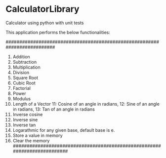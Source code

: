 # CalculatorLibrary
Calculator using python with unit tests


This application performs the below functionalities:

##########################################################################
1.  Addition
2.  Subtraction
3.  Multiplication
4.  Division
5.  Square Root
6.  Cubic Root
7.  Factorial
8.  Power
9.  Modulus
10. Length of a Vector
11: Cosine of an angle in radians,
12: Sine of an angle in radians,
13: Tan of an angle in radians
14. Inverse cosine
15. Inverse sine
16. Inverse tan
17. Logarathmic for any given base, default base is e.
18. Store a value in memory
19. Clear the memory
##########################################################################
